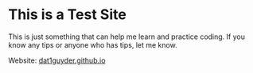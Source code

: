 # This is a Test Site
This is just something that can help me learn and practice coding. If you know any tips or anyone who has tips, let me know.

Website: <a href="dat1guyder.github.io">dat1guyder.github.io</a>
